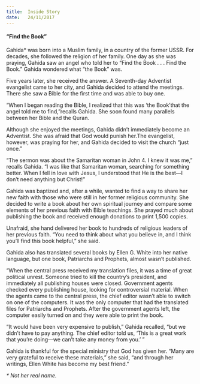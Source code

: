 ```yaml
---
title:  Inside Story
date:   24/11/2017
---
```


#### “Find the Book”

Gahida* was born into a Muslim family, in a country of the former USSR. For decades, she followed the religion of her family. One day as she was praying, Gahida saw an angel who told her to “Find the Book . . . Find the Book.” Gahida wondered what “the Book” was.

Five years later, she received the answer. A Seventh-day Adventist evangelist came to her city, and Gahida decided to attend the meetings. There she saw a Bible for the first time and was able to buy one.

“When I began reading the Bible, I realized that this was ‘the Book’that the angel told me to find,”recalls Gahida. She soon found many parallels between her Bible and the Quran.

Although she enjoyed the meetings, Gahida didn’t immediately become an Adventist. She was afraid that God would punish her.The evangelist, however, was praying for her, and Gahida decided to visit the church “just once.”

“The sermon was about the Samaritan woman in John 4. I knew it was me,” recalls Gahida. “I was like that Samaritan woman, searching for something better. When I fell in love with Jesus, I understood that He is the best—I don’t need anything but Christ!”

Gahida was baptized and, after a while, wanted to find a way to share her new faith with those who were still in her former religious community. She decided to write a book about her own spiritual journey and compare some elements of her previous faith with Bible teachings. She prayed much about publishing the book and received enough donations to print 1,500 copies.

Unafraid, she hand delivered her book to hundreds of religious leaders of her previous faith. “You need to think about what you believe in, and I think you’ll find this book helpful,” she said.

Gahida also has translated several books by Ellen G. White into her native language, but one book, Patriarchs and Prophets, almost wasn’t published.

“When the central press received my translation files, it was a time of great political unrest. Someone tried to kill the country’s president, and immediately all publishing houses were closed. Government agents checked every publishing house, looking for controversial material. When the agents came to the central press, the chief editor wasn’t able to switch on one of the computers. It was the only computer that had the translated files for Patriarchs and Prophets. After the government agents left, the computer easily turned on and they were able to print the book.

“It would have been very expensive to publish,” Gahida recalled, “but we didn’t have to pay anything. The chief editor told us, ‘This is a great work that you’re doing—we can’t take any money from you.’ ”

Gahida is thankful for the special ministry that God has given her. “Many are very grateful to receive these materials,” she said, “and through her writings, Ellen White has become my best friend.”

_* Not her real name._